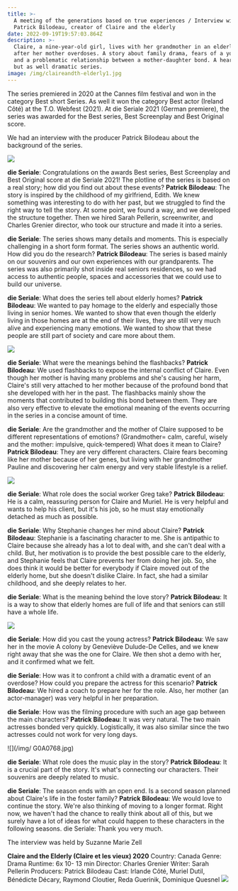 ```yaml
---
title: >-
  A meeting of the generations based on true experiences / Interview with
  Patrick Bilodeau, creator of Claire and the elderly
date: 2022-09-19T19:57:03.864Z
description: >-
  Claire, a nine-year-old girl, lives with her grandmother in an elderly home
  after her mother overdoses. A story about family drama, fears of a young girl
  and a problematic relationship between a mother-daughter bond. A heart-warming
  but as well dramatic series. 
image: /img/claireandth-elderly1.jpg
---
```

The series premiered in 2020 at the Cannes film festival and won in the category Best short Series. As well it won the category Best actor (Ireland Côté) at the T.O. Webfest (2021). 
At die Seriale 2021 (German premiere), the series was awarded for the Best series, Best Screenplay and Best Original score.

We had an interview with the producer Patrick Bilodeau about the background of the series. 

![](/img/patrickbilodeau.jpg)

**die Seriale**: Congratulations on the awards Best series, Best Screenplay and Best Original score at die Seriale 2021! The plotline of the series is based on a real story; how did you find out about these events?
**Patrick Bilodeau**: The story is inspired by the childhood of my girlfriend, Edith. We knew something was interesting to do with her past, but we struggled to find the right way to tell the story. At some point, we found a way, and we developed the structure together. Then we hired Sarah Pellerin, screenwriter, and Charles Grenier director, who took our structure and made it into a series.

**die Seriale**: The series shows many details and moments. This is especially challenging in a short form format. The series shows an authentic world. How did you do the research?
**Patrick Bilodeau**: The series is based mainly on our souvenirs and our own experiences with our grandparents. The series was also primarily shot inside real seniors residences, so we had access to authentic people, spaces and accessories that we could use to build our universe.

**die Seriale**: What does the series tell about elderly homes?
**Patrick Bilodeau**: We wanted to pay homage to the elderly and especially those living in senior homes. We wanted to show that even though the elderly living in those homes are at the end of their lives, they are still very much alive and experiencing many emotions. We wanted to show that these people are still part of society and care more about them.  

![](/img/3G0A0694.jpg)

**die Seriale**: What were the meanings behind the flashbacks?
**Patrick Bilodeau**: We used flashbacks to expose the internal conflict of Claire. Even though her mother is having many problems and she's causing her harm, Claire's still very attached to her mother because of the profound bond that she developed with her in the past. The flashbacks mainly show the moments that contributed to building this bond between them. They are also very effective to elevate the emotional meaning of the events occurring in the series in a concise amount of time. 

**die Seriale**: Are the grandmother and the mother of Claire supposed to be different representations of emotions? (Grandmother= calm, careful, wisely and the mother: impulsive, quick-tempered) What does it mean to Claire?
**Patrick Bilodeau**: They are very different characters. Claire fears becoming like her mother because of her genes, but living with her grandmother Pauline and discovering her calm energy and very stable lifestyle is a relief.

![](/img/G0A0197.jpg)

**die Seriale**: What role does the social worker Greg take? 
**Patrick Bilodeau**: He is a calm, reassuring person for Claire and Muriel. He is very helpful and wants to help his client, but it's his job, so he must stay emotionally detached as much as possible.

**die Seriale**: Why Stephanie changes her mind about Claire?
**Patrick Bilodeau**: Stephanie is a fascinating character to me. She is antipathic to Claire because she already has a lot to deal with, and she can't deal with a child. But, her motivation is to provide the best possible care to the elderly, and Stephanie feels that Claire prevents her from doing her job. So, she does think it would be better for everybody if Claire moved out of the elderly home, but she doesn't dislike Claire. In fact, she had a similar childhood, and she deeply relates to her. 

**die Seriale**: What is the meaning behind the love story?
**Patrick Bilodeau**: It is a way to show that elderly homes are full of life and that seniors can still have a whole life.

![](/img/MurielDutilClaireandtheelderly.jpg)

**die Seriale**: How did you cast the young actress? 
**Patrick Bilodeau**: We saw her in the movie A colony by Geneviève Dulude-De Celles, and we knew right away that she was the one for Claire. We then shot a demo with her, and it confirmed what we felt.

**die Seriale**: How was it to confront a child with a dramatic event of an overdose? How could you prepare the actress for this scenario? 
**Patrick Bilodeau**: We hired a coach to prepare her for the role. Also, her mother (an actor-manager) was very helpful in her preparation.

**die Seriale**: How was the filming procedure with such an age gap between the main characters?
**Patrick Bilodeau**: It was very natural. The two main actresses bonded very quickly. Logistically, it was also similar since the two actresses could not work for very long days.

![](/img/ G0A0768.jpg)

**die Seriale**: What role does the music play in the story?
**Patrick Bilodeau**: It is a crucial part of the story. It's what's connecting our characters. Their souvenirs are deeply related to music. 

**die Seriale**: The season ends with an open end. Is a second season planned about Claire's life in the foster family? 
**Patrick Bilodeau**: We would love to continue the story. We're also thinking of moving to a longer format. Right now, we haven't had the chance to really think about all of this, but we surely have a lot of ideas for what could happen to these characters in the following seasons. 
die Seriale: Thank you very much.

The interview was held by Suzanne Marie Zell

**Claire and the Elderly (Claire et les vieux) 2020**
Country: Canada
Genre: Drama 
Runtime: 6x 10- 13 min
Director: Charles Grenier
Writer: Sarah Pellerin
Producers: Patrick Bilodeau
Cast: Irlande Côté, Muriel Dutil, Bénédicte Décary, Raymond Cloutier, Reda Guerinik, Dominique Quesnel 
![](/img/claireandtheelderlyposterquer.jpg)
